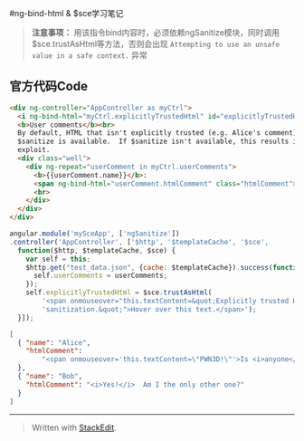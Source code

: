 
#ng-bind-html & $sce学习笔记

> **注意事项：** 用该指令bind内容时，必须依赖ngSanitize模块，同时调用$sce.trustAsHtml等方法，否则会出现 `Attempting to use an unsafe value in a safe context.` 异常

## 官方代码Code
```html
<div ng-controller="AppController as myCtrl">
  <i ng-bind-html="myCtrl.explicitlyTrustedHtml" id="explicitlyTrustedHtml"></i><br><br>
  <b>User comments</b><br>
  By default, HTML that isn't explicitly trusted (e.g. Alice's comment) is sanitized when
  $sanitize is available.  If $sanitize isn't available, this results in an error instead of an
  exploit.
  <div class="well">
    <div ng-repeat="userComment in myCtrl.userComments">
      <b>{{userComment.name}}</b>:
      <span ng-bind-html="userComment.htmlComment" class="htmlComment"></span>
      <br>
    </div>
  </div>
</div>
```
```js
angular.module('mySceApp', ['ngSanitize'])
.controller('AppController', ['$http', '$templateCache', '$sce',
  function($http, $templateCache, $sce) {
    var self = this;
    $http.get("test_data.json", {cache: $templateCache}).success(function(userComments) {
      self.userComments = userComments;
    });
    self.explicitlyTrustedHtml = $sce.trustAsHtml(
        '<span onmouseover="this.textContent=&quot;Explicitly trusted HTML bypasses ' +
        'sanitization.&quot;">Hover over this text.</span>');
  }]);
```
```json
[
  { "name": "Alice",
    "htmlComment":
        "<span onmouseover='this.textContent=\"PWN3D!\"'>Is <i>anyone</i> reading this?</span>"
  },
  { "name": "Bob",
    "htmlComment": "<i>Yes!</i>  Am I the only other one?"
  }
]
```

------------
> Written with [StackEdit](https://stackedit.io/).